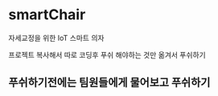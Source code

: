 # smartChair
자세교정을 위한 IoT 스마트 의자

프로젝트 복사해서 따로 코딩후
푸쉬 해야하는 것만 옮겨서 푸쉬하기

푸쉬하기전에는 팀원들에게 물어보고 푸쉬하기
---------------------------------------------
